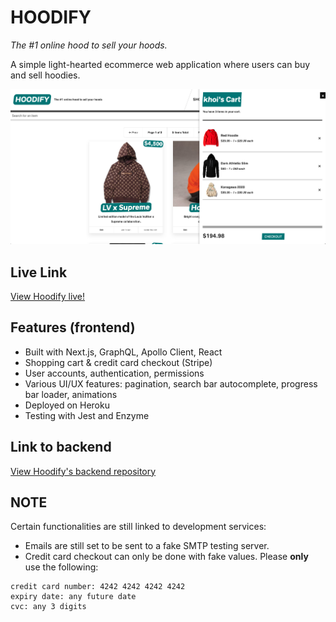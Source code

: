 # HOODIFY
*The #1 online hood to sell your hoods.*

A simple light-hearted ecommerce web application where users can buy and sell hoodies.

![Screenshot of the main page of the Hoodify application](./extras/hoodify.png)

## Live Link
[View Hoodify live!](https://hoodify-next-prod.herokuapp.com/)

## Features (frontend)
* Built with Next.js, GraphQL, Apollo Client, React
* Shopping cart & credit card checkout (Stripe)
* User accounts, authentication, permissions
* Various UI/UX features: pagination, search bar autocomplete, progress bar loader, animations
* Deployed on Heroku
* Testing with Jest and Enzyme

## Link to backend
[View Hoodify's backend repository](https://github.com/osubuu/hoodify-backend)

## NOTE
Certain functionalities are still linked to development services:
* Emails are still set to be sent to a fake SMTP testing server.
* Credit card checkout can only be done with fake values. Please **only** use the following:
```
credit card number: 4242 4242 4242 4242
expiry date: any future date
cvc: any 3 digits
